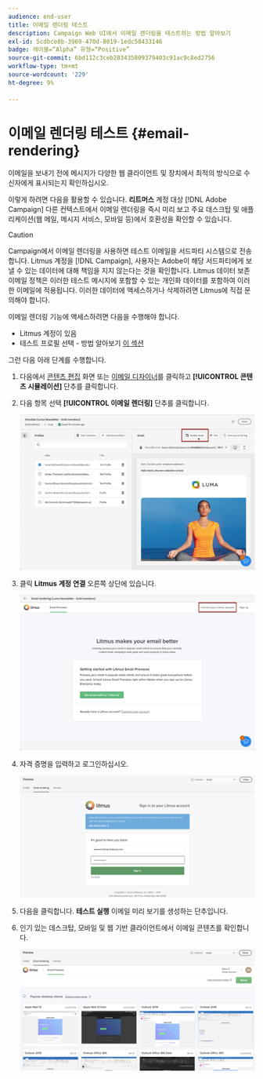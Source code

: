 ```yaml
---
audience: end-user
title: 이메일 렌더링 테스트
description: Campaign Web UI에서 이메일 렌더링을 테스트하는 방법 알아보기
exl-id: 5cdbce8b-3969-470d-8019-1edc58433146
badge: 레이블=“Alpha” 유형=“Positive”
source-git-commit: 6bd112c3ceb283435809379403c91ac9c8ed2756
workflow-type: tm+mt
source-wordcount: '229'
ht-degree: 9%

---
```



# 이메일 렌더링 테스트 {#email-rendering}

이메일을 보내기 전에 메시지가 다양한 웹 클라이언트 및 장치에서 최적의 방식으로 수신자에게 표시되는지 확인하십시오.

이렇게 하려면 다음을 활용할 수 있습니다. **리트머스** 계정 대상 [!DNL Adobe Campaign] 다른 컨텍스트에서 이메일 렌더링을 즉시 미리 보고 주요 데스크탑 및 애플리케이션(웹 메일, 메시지 서비스, 모바일 등)에서 호환성을 확인할 수 있습니다.

>[!CAUTION]
>
>Campaign에서 이메일 렌더링을 사용하면 테스트 이메일을 서드파티 시스템으로 전송합니다. Litmus 계정을 [!DNL Campaign], 사용자는 Adobe이 해당 서드파티에게 보낼 수 있는 데이터에 대해 책임을 지지 않는다는 것을 확인합니다. Litmus 데이터 보존 이메일 정책은 이러한 테스트 메시지에 포함할 수 있는 개인화 데이터를 포함하여 이러한 이메일에 적용됩니다. 이러한 데이터에 액세스하거나 삭제하려면 Litmus에 직접 문의해야 합니다.

이메일 렌더링 기능에 액세스하려면 다음을 수행해야 합니다.

* Litmus 계정이 있음
* 테스트 프로필 선택 - 방법 알아보기 [이 섹션](preview-content.md)

그런 다음 아래 단계를 수행합니다.

1. 다음에서 [콘텐츠 편집](../content/edit-content.md) 화면 또는 [이메일 디자이너](../content/get-started-email-designer.md)를 클릭하고 **[!UICONTROL 콘텐츠 시뮬레이션]** 단추를 클릭합니다.

1. 다음 항목 선택 **[!UICONTROL 이메일 렌더링]** 단추를 클릭합니다.

   ![](assets/simulate-rendering-button.png)

1. 클릭 **Litmus 계정 연결** 오른쪽 상단에 있습니다.

   ![](assets/simulate-rendering-litmus.png)

1. 자격 증명을 입력하고 로그인하십시오.

   ![](assets/simulate-rendering-credentials.png)

1. 다음을 클릭합니다. **테스트 실행** 이메일 미리 보기를 생성하는 단추입니다.

1. 인기 있는 데스크탑, 모바일 및 웹 기반 클라이언트에서 이메일 콘텐츠를 확인합니다.

   ![](assets/simulate-rendering-previews.png)

<!--
TO CHECK IF user is directed to Litmus or if the email rendering is shown directly in the Campaign UI.

CONTENT ABOVE COPIED FROM AJO

If not redirecting to Litmus:

To test the email rendering, follow these steps:

1. Access the email content creation screen, then click **[!UICONTROL Simulate content]**.

1. Click the **[!UICONTROL Render email]** button.

    The left pane provides various desktop, mobile and web-based email clients. Select the desired email client to display a preview of your email in the right pane. 

    ![](assets/render-context.png)

    >[!NOTE]
    >
    >The email clients list provides a sample of the major mail clients. Additional email clients are available from the filter button next to the top search bar.

 -->
